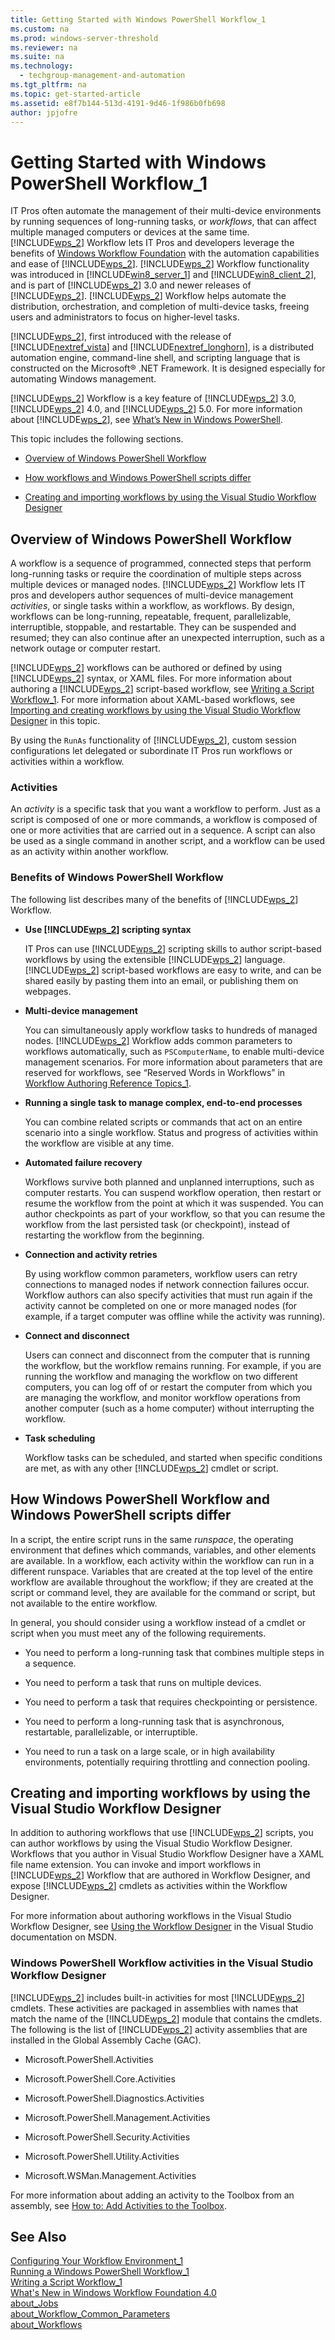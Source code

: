 ```yaml
---
title: Getting Started with Windows PowerShell Workflow_1
ms.custom: na
ms.prod: windows-server-threshold
ms.reviewer: na
ms.suite: na
ms.technology: 
  - techgroup-management-and-automation
ms.tgt_pltfrm: na
ms.topic: get-started-article
ms.assetid: e8f7b144-513d-4191-9d46-1f986b0fb698
author: jpjofre
---
```

# Getting Started with Windows PowerShell Workflow_1
IT Pros often automate the management of their multi\-device environments by running sequences of long\-running tasks, or *workflows*, that can affect multiple managed computers or devices at the same time. [!INCLUDE[wps_2](includes/wps_2_md.md)] Workflow lets IT Pros and developers leverage the benefits of [Windows Workflow Foundation](http://go.microsoft.com/fwlink/?LinkID=251922) with the automation capabilities and ease of [!INCLUDE[wps_2](includes/wps_2_md.md)]. [!INCLUDE[wps_2](includes/wps_2_md.md)] Workflow functionality was introduced in [!INCLUDE[win8_server_1](includes/win8_server_1_md.md)] and [!INCLUDE[win8_client_2](includes/win8_client_2_md.md)], and is part of [!INCLUDE[wps_2](includes/wps_2_md.md)] 3.0 and newer releases of [!INCLUDE[wps_2](includes/wps_2_md.md)]. [!INCLUDE[wps_2](includes/wps_2_md.md)] Workflow helps automate the distribution, orchestration, and completion of multi\-device tasks, freeing users and administrators to focus on higher\-level tasks.  
  
[!INCLUDE[wps_2](includes/wps_2_md.md)], first introduced with the release of [!INCLUDE[nextref_vista](includes/nextref_vista_md.md)] and [!INCLUDE[nextref_longhorn](includes/nextref_longhorn_md.md)], is a distributed automation engine, command\-line shell, and scripting language that is constructed on the Microsoft® .NET Framework. It is designed especially for automating Windows management.  
  
[!INCLUDE[wps_2](includes/wps_2_md.md)] Workflow is a key feature of [!INCLUDE[wps_2](includes/wps_2_md.md)] 3.0, [!INCLUDE[wps_2](includes/wps_2_md.md)] 4.0, and [!INCLUDE[wps_2](includes/wps_2_md.md)] 5.0. For more information about [!INCLUDE[wps_2](includes/wps_2_md.md)], see [What’s New in Windows PowerShell](http://go.microsoft.com/fwlink/?LinkID=307123).  
  
This topic includes the following sections.  
  
-   [Overview of Windows PowerShell Workflow](#BKMK_over)  
  
-   [How workflows and Windows PowerShell scripts differ](#BKMK_when)  
  
-   [Creating and importing workflows by using the Visual Studio Workflow Designer](#BKMK_XAML)  
  
## <a name="BKMK_over"></a>Overview of Windows PowerShell Workflow  
A workflow is a sequence of programmed, connected steps that perform long\-running tasks or require the coordination of multiple steps across multiple devices or managed nodes. [!INCLUDE[wps_2](includes/wps_2_md.md)] Workflow lets IT pros and developers author sequences of multi\-device management *activities*, or single tasks within a workflow, as workflows. By design, workflows can be long\-running, repeatable, frequent, parallelizable, interruptible, stoppable, and restartable. They can be suspended and resumed; they can also continue after an unexpected interruption, such as a network outage or computer restart.  
  
[!INCLUDE[wps_2](includes/wps_2_md.md)] workflows can be authored or defined by using [!INCLUDE[wps_2](includes/wps_2_md.md)] syntax, or XAML files. For more information about authoring a [!INCLUDE[wps_2](includes/wps_2_md.md)] script\-based workflow, see [Writing a Script Workflow_1](Writing-a-Script-Workflow_1.md). For more information about XAML\-based workflows, see [Importing and creating workflows by using the Visual Studio Workflow Designer](#BKMK_XAML) in this topic.  
  
By using the `RunAs` functionality of [!INCLUDE[wps_2](includes/wps_2_md.md)], custom session configurations let delegated or subordinate IT Pros run workflows or activities within a workflow.  
  
### Activities  
An *activity* is a specific task that you want a workflow to perform. Just as a script is composed of one or more commands, a workflow is composed of one or more activities that are carried out in a sequence. A script can also be used as a single command in another script, and a workflow can be used as an activity within another workflow.  
  
### Benefits of Windows PowerShell Workflow  
The following list describes many of the benefits of [!INCLUDE[wps_2](includes/wps_2_md.md)] Workflow.  
  
-   **Use [!INCLUDE[wps_2](includes/wps_2_md.md)] scripting syntax**  
  
    IT Pros can use [!INCLUDE[wps_2](includes/wps_2_md.md)] scripting skills to author script\-based workflows by using the extensible [!INCLUDE[wps_2](includes/wps_2_md.md)] language. [!INCLUDE[wps_2](includes/wps_2_md.md)] script\-based workflows are easy to write, and can be shared easily by pasting them into an email, or publishing them on webpages.  
  
-   **Multi\-device management**  
  
    You can simultaneously apply workflow tasks to hundreds of managed nodes. [!INCLUDE[wps_2](includes/wps_2_md.md)] Workflow adds common parameters to workflows automatically, such as `PSComputerName`, to enable multi\-device management scenarios. For more information about parameters that are reserved for workflows, see “Reserved Words in Workflows” in [Workflow Authoring Reference Topics_1](Workflow-Authoring-Reference-Topics_1.md).  
  
-   **Running a single task to manage complex, end\-to\-end processes**  
  
    You can combine related scripts or commands that act on an entire scenario into a single workflow. Status and progress of activities within the workflow are visible at any time.  
  
-   **Automated failure recovery**  
  
    Workflows survive both planned and unplanned interruptions, such as computer restarts. You can suspend workflow operation, then restart or resume the workflow from the point at which it was suspended. You can author checkpoints as part of your workflow, so that you can resume the workflow from the last persisted task \(or checkpoint\), instead of restarting the workflow from the beginning.  
  
-   **Connection and activity retries**  
  
    By using workflow common parameters, workflow users can retry connections to managed nodes if network connection failures occur. Workflow authors can also specify activities that must run again if the activity cannot be completed on one or more managed nodes \(for example, if a target computer was offline while the activity was running\).  
  
-   **Connect and disconnect**  
  
    Users can connect and disconnect from the computer that is running the workflow, but the workflow remains running. For example, if you are running the workflow and managing the workflow on two different computers, you can log off of or restart the computer from which you are managing the workflow, and monitor workflow operations from another computer \(such as a home computer\) without interrupting the workflow.  
  
-   **Task scheduling**  
  
    Workflow tasks can be scheduled, and started when specific conditions are met, as with any other [!INCLUDE[wps_2](includes/wps_2_md.md)] cmdlet or script.  
  
## <a name="BKMK_when"></a>How Windows PowerShell Workflow and Windows PowerShell scripts differ  
In a script, the entire script runs in the same *runspace*, the operating environment that defines which commands, variables, and other elements are available. In a workflow, each activity within the workflow can run in a different runspace. Variables that are created at the top level of the entire workflow are available throughout the workflow; if they are created at the script or command level, they are available for the command or script, but not available to the entire workflow.  
  
In general, you should consider using a workflow instead of a cmdlet or script when you must meet any of the following requirements.  
  
-   You need to perform a long\-running task that combines multiple steps in a sequence.  
  
-   You need to perform a task that runs on multiple devices.  
  
-   You need to perform a task that requires checkpointing or persistence.  
  
-   You need to perform a long\-running task that is asynchronous, restartable, parallelizable, or interruptible.  
  
-   You need to run a task on a large scale, or in high availability environments, potentially requiring throttling and connection pooling.  
  
## <a name="BKMK_XAML"></a>Creating and importing workflows by using the Visual Studio Workflow Designer  
In addition to authoring workflows that use [!INCLUDE[wps_2](includes/wps_2_md.md)] scripts, you can author workflows by using the Visual Studio Workflow Designer. Workflows that you author in Visual Studio Workflow Designer have a XAML file name extension. You can invoke and import workflows in [!INCLUDE[wps_2](includes/wps_2_md.md)] Workflow that are authored in Workflow Designer, and expose [!INCLUDE[wps_2](includes/wps_2_md.md)] cmdlets as activities within the Workflow Designer.  
  
For more information about authoring workflows in the Visual Studio Workflow Designer, see [Using the Workflow Designer](http://msdn.microsoft.com/library/dd489402.aspx) in the Visual Studio documentation on MSDN.  
  
### Windows PowerShell Workflow activities in the Visual Studio Workflow Designer  
[!INCLUDE[wps_2](includes/wps_2_md.md)] includes built\-in activities for most [!INCLUDE[wps_2](includes/wps_2_md.md)] cmdlets. These activities are packaged in assemblies with names that match the name of the [!INCLUDE[wps_2](includes/wps_2_md.md)] module that contains the cmdlets. The following is the list of [!INCLUDE[wps_2](includes/wps_2_md.md)] activity assemblies that are installed in the Global Assembly Cache \(GAC\).  
  
-   Microsoft.PowerShell.Activities  
  
-   Microsoft.PowerShell.Core.Activities  
  
-   Microsoft.PowerShell.Diagnostics.Activities  
  
-   Microsoft.PowerShell.Management.Activities  
  
-   Microsoft.PowerShell.Security.Activities  
  
-   Microsoft.PowerShell.Utility.Activities  
  
-   Microsoft.WSMan.Management.Activities  
  
For more information about adding an activity to the Toolbox from an assembly, see [How to: Add Activities to the Toolbox](http://go.microsoft.com/fwlink/?LinkId=251930).  
  
## See Also  
[Configuring Your Workflow Environment_1](Configuring-Your-Workflow-Environment_1.md)  
[Running a Windows PowerShell Workflow_1](Running-a-Windows-PowerShell-Workflow_1.md)  
[Writing a Script Workflow_1](Writing-a-Script-Workflow_1.md)  
[What's New in Windows Workflow Foundation 4.0](http://go.microsoft.com/fwlink/?LinkID=251922)  
[about_Jobs](http://go.microsoft.com/fwlink/?LinkID=113251)  
[about_Workflow_Common_Parameters](http://go.microsoft.com/fwlink/?LinkID=222527)  
[about_Workflows](http://go.microsoft.com/fwlink/?LinkID=253422)  
  

